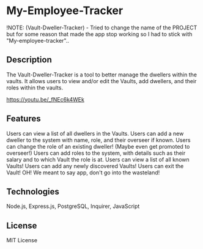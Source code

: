 # My-Employee-Tracker 
!NOTE: (Vault-Dweller-Tracker) - Tried to change the name of the PROJECT but for some reason that made the app stop working so I had to stick with "My-employee-tracker"..

## Description

The Vault-Dweller-Tracker is a tool to better manage the dwellers within the vaults. It allows users to view and/or edit the Vaults, add dwellers, and their roles within the vaults.

https://youtu.be/_fNEc6k4WEk

## Features

Users can view a list of all dwellers in the Vaults.
Users can add a new dweller to the system with name, role, and their overseer if known.
Users can change the role of an existing dweller! (Maybe even get promoted to overseer!)
Users can add roles to the system, with details such as their salary and to which Vault the role is at.
Users can view a list of all known Vaults!
Users can add any newly discovered Vaults!
Users can exit the Vault! OH! We meant to say app, don't go into the wasteland! 

## Technologies

Node.js, Express.js, PostgreSQL, Inquirer, JavaScript

## License

MIT License
